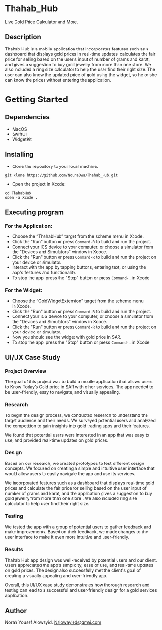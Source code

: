 # Thahab_Hub
Live Gold Price Calculator and More.

## Description
Thahab Hub is a mobile application that incorporates features such as a dashboard that displays gold prices in real-time updates, calculates the fair price for selling based on the user's input of number of grams and karat, and gives a suggestion to buy gold jewelry from more than one store. We also included a ring size calculator to help the user find their right size. The user can also know the updated price of gold using the widget, so he or she can know the prices without entering the application.

# Getting Started

## Dependencies
* MacOS
* SwiftUI
* WidgetKit

## Installing
* Clone the repository to your local machine:
 ```
git clone https://github.com/NouraOwa/Thahab_Hub.git
```
* Open the project in Xcode:
 ```
cd ThahabHub
open -a Xcode .
```

## Executing program
### For the Application:
* Choose the “ThahabHub” target from the scheme menu in Xcode.
* Click the "Run" button or press `Command-R` to build and run the project.
* Connect your iOS device to your computer, or choose a simulator from the "Devices and Simulators" window in Xcode.
* Click the "Run" button or press `Command-R` to build and run the project on your device or simulator.
* Interact with the app by tapping buttons, entering text, or using the app's features and functionality.
* To stop the app, press the "Stop" button or press `Command-.` in Xcode

### For the Widget:
* Choose the “GoldWidgetExtension” target from the scheme menu in Xcode.
* Click the "Run" button or press `Command-R` to build and run the project.
* Connect your iOS device to your computer, or choose a simulator from the "Devices and Simulators" window in Xcode.
* Click the "Run" button or press `Command-R` to build and run the project on your device or simulator.
* Now you should see the widget with gold price in SAR.
* To stop the app, press the "Stop" button or press `Command-.` in Xcode

## UI/UX Case Study
### Project Overview
The goal of this project was to build a mobile application that allows users to Know Today’s Gold price in SAR with other services. The app needed to be user-friendly, easy to navigate, and visually appealing.

### Research
To begin the design process, we conducted research to understand the target audience and their needs. We surveyed potential users and analyzed the competition to gain insights into gold trading apps and their features.

We found that potential users were interested in an app that was easy to use, and provided real-time updates on gold prices.

### Design
Based on our research, we created prototypes to test different design concepts. We focused on creating a simple and intuitive user interface that would allow users to easily navigate the app and use its services.

We incorporated features such as a dashboard that displays real-time gold prices and calculate the fair price for selling based on the user input of number of grams and karat, and the application gives  a suggestion to buy gold jewelry from more than one store . We also included ring size calculator to help user find their right size. 

### Testing
We tested the app with a group of potential users to gather feedback and make improvements. Based on their feedback, we made changes to the user interface to make it even more intuitive and user-friendly.

### Results
Thahab Hub app design was well-received by potential users and our client. Users appreciated the app's simplicity, ease of use, and real-time updates on gold prices. The design also successfully met the client's goal of creating a visually appealing and user-friendly app.

Overall, this UI/UX case study demonstrates how thorough research and testing can lead to a successful and user-friendly design for a gold services application.

## Author
Norah Yousef Alowayid.
Nalowayied@gmai.com
